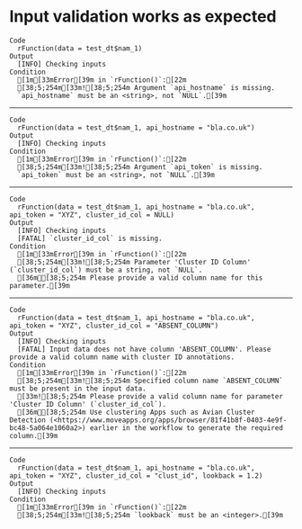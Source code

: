 # Input validation works as expected

    Code
      rFunction(data = test_dt$nam_1)
    Output
      [INFO] Checking inputs
    Condition
      [1m[33mError[39m in `rFunction()`:[22m
      [38;5;254m[33m![38;5;254m Argument `api_hostname` is missing.
      `api_hostname` must be an <string>, not `NULL`.[39m

---

    Code
      rFunction(data = test_dt$nam_1, api_hostname = "bla.co.uk")
    Output
      [INFO] Checking inputs
    Condition
      [1m[33mError[39m in `rFunction()`:[22m
      [38;5;254m[33m![38;5;254m Argument `api_token` is missing.
      `api_token` must be an <string>, not `NULL`.[39m

---

    Code
      rFunction(data = test_dt$nam_1, api_hostname = "bla.co.uk", api_token = "XYZ", cluster_id_col = NULL)
    Output
      [INFO] Checking inputs
      [FATAL] `cluster_id_col` is missing.
    Condition
      [1m[33mError[39m in `rFunction()`:[22m
      [38;5;254m[33m![38;5;254m Parameter 'Cluster ID Column' (`cluster_id_col`) must be a string, not `NULL`.
      [36mℹ[38;5;254m Please provide a valid column name for this parameter.[39m

---

    Code
      rFunction(data = test_dt$nam_1, api_hostname = "bla.co.uk", api_token = "XYZ", cluster_id_col = "ABSENT_COLUMN")
    Output
      [INFO] Checking inputs
      [FATAL] Input data does not have column 'ABSENT_COLUMN'. Please provide a valid column name with cluster ID annotations.
    Condition
      [1m[33mError[39m in `rFunction()`:[22m
      [38;5;254m[33m![38;5;254m Specified column name `ABSENT_COLUMN` must be present in the input data.
      [33m![38;5;254m Please provide a valid column name for parameter 'Cluster ID Column' (`cluster_id_col`).
      [36mℹ[38;5;254m Use clustering Apps such as Avian Cluster Detection (<https://www.moveapps.org/apps/browser/81f41b8f-0403-4e9f-bc48-5a064e1060a2>) earlier in the workflow to generate the required column.[39m

---

    Code
      rFunction(data = test_dt$nam_1, api_hostname = "bla.co.uk", api_token = "XYZ", cluster_id_col = "clust_id", lookback = 1.2)
    Output
      [INFO] Checking inputs
    Condition
      [1m[33mError[39m in `rFunction()`:[22m
      [38;5;254m[33m![38;5;254m `lookback` must be an <integer>.[39m


